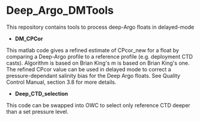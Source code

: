 # Deep_Argo_DMTools
This repository contains tools to process deep-Argo floats in delayed-mode

- **DM_CPCor**
  
This matlab code gives a refined estimate of CPcor_new for a float by comparing a Deep-Argo profile to a reference profile (e.g. deployment CTD casts). Algorithm is based on Brian King's m is based on Brian King's one. The refined CPcor value can be used in delayed mode to correct a pressure-dependant salinity bias for the Deep Argo floats. See Quality Control Manual, section 3.8 for more details.

- **Deep_CTD_selection**
  
This code can be swapped into OWC to select only reference CTD deeper than a set pressure level.
